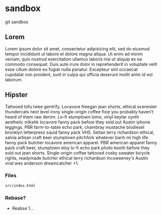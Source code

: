 # sandbox

git sandbox

## Lorem

Lorem ipsum dolor sit amet, consectetur adipisicing elit, sed do eiusmod tempor incididunt ut labore et dolore magna aliqua. Ut enim ad minim veniam, quis nostrud exercitation ullamco laboris nisi ut aliquip ex ea commodo consequat. Duis aute irure dolor in reprehenderit in voluptate velit esse cillum dolore eu fugiat nulla pariatur. Excepteur sint occaecat cupidatat non proident, sunt in culpa qui officia deserunt mollit anim id est laborum.

## Hipster

Tattooed tofu twee gentrify. Locavore freegan jean shorts, ethical scenester thundercats next level irony single-origin coffee fixie you probably haven't heard of them raw denim. Lo-fi stumptown lomo, vinyl keytar synth aesthetic mlkshk locavore fanny pack before they sold out Austin iphone leggings. PBR farm-to-table echo park, chambray mustache biodiesel brooklyn letterpress squid fanny pack VHS. Seitan terry richardson ethical, salvia artisan craft beer stumptown pitchfork whatever banh mi high life fanny pack butcher locavore american apparel. PBR american apparel fanny pack craft beer, stumptown etsy lo-fi echo park photo booth before they sold out jean shorts. Single-origin coffee tattooed cosby sweater bicycle rights, readymade butcher ethical terry richardson mcsweeney's Austin viral wes anderson dreamcatcher +1.

### Files

`src/index.html`


### Rebase?

* Reabse 1...
